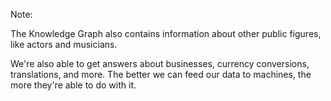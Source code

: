 <!-- .slide: data-background-image="resources/astley.jpg" data-background-size="contain" -->

Note:

The Knowledge Graph also contains information about other public figures, like actors and musicians.

We're also able to get answers about businesses, currency conversions, translations, and more. The better we can feed our data to machines, the more they're able to do with it.
